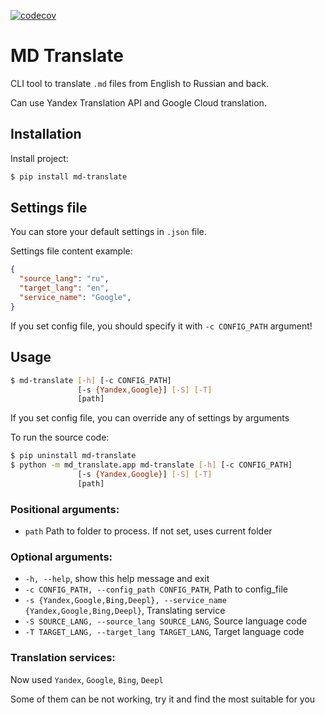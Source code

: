 [![codecov](https://codecov.io/gh/ilyachch/md_docs-trans-app/branch/master/graph/badge.svg)](https://codecov.io/gh/ilyachch/md_docs-trans-app)
# MD Translate

CLI tool to translate `.md` files from English to Russian and back.

Can use Yandex Translation API and Google Cloud translation.

## Installation

Install project:

```bash
$ pip install md-translate
```

## Settings file

You can store your default settings in `.json` file.

Settings file content example:
```.json
{
  "source_lang": "ru",
  "target_lang": "en",
  "service_name": "Google",
}
```

If you set config file, you should specify it with `-c CONFIG_PATH` argument!

## Usage

```bash
$ md-translate [-h] [-c CONFIG_PATH]
               [-s {Yandex,Google}] [-S] [-T]
               [path]
```

If you set config file, you can override any of settings by arguments

To run the source code:

```bash
$ pip uninstall md-translate
$ python -m md_translate.app md-translate [-h] [-c CONFIG_PATH]
               [-s {Yandex,Google}] [-S] [-T]
               [path]
```

### Positional arguments:
* `path` Path to folder to process. If not set, uses current folder

### Optional arguments:
* `-h, --help`, show this help message and exit
* `-c CONFIG_PATH, --config_path CONFIG_PATH`, Path to config_file
* `-s {Yandex,Google,Bing,Deepl}, --service_name {Yandex,Google,Bing,Deepl}`, Translating service
* `-S SOURCE_LANG, --source_lang SOURCE_LANG`, Source language code
* `-T TARGET_LANG, --target_lang TARGET_LANG`, Target language code

### Translation services:
Now used `Yandex`, `Google`, `Bing`, `Deepl`

Some of them can be not working, try it and find the most suitable for you